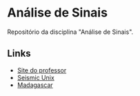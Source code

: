 # Análise de Sinais

Repositório da disciplina "Análise de Sinais".

Links
-----

- [Site do professor](http://intrasis.unb.br/sand/index.php/graduacao/analise-de-sinais/)
- [Seismic Unix](http://www.cwp.mines.edu/cwpcodes/)
- [Madagascar](http://www.ahay.org/wiki/Main_Page)
